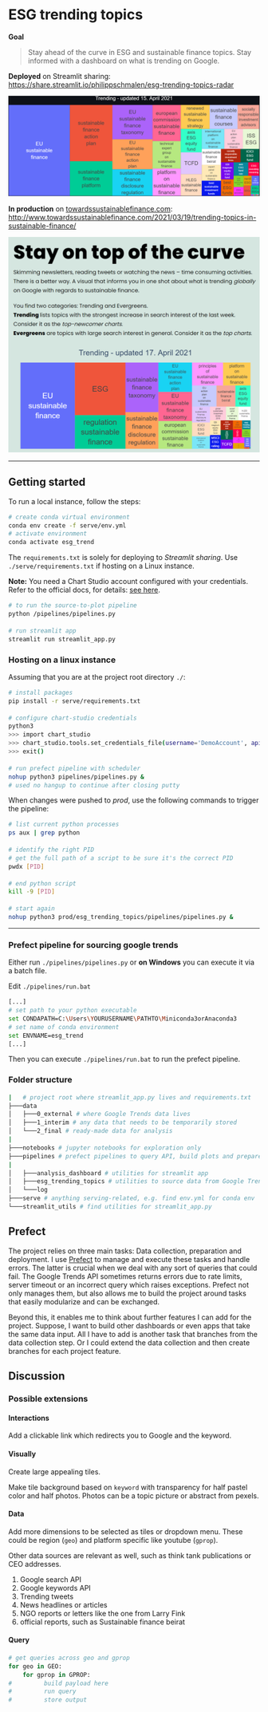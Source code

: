 # ESG trending topics

__Goal__ 
> Stay ahead of the curve in ESG and sustainable finance topics. Stay informed with a dashboard on what is trending on Google.

__Deployed__ on Streamlit sharing: https://share.streamlit.io/philippschmalen/esg-trending-topics-radar

![](docs/esg_radar1.png)

__In production__ on [towardssustainablefinance.com](http://www.towardssustainablefinance.com/):  http://www.towardssustainablefinance.com/2021/03/19/trending-topics-in-sustainable-finance/

![](docs/esg_radar2.png)

--- 

## Getting started

To run a local instance, follow the steps: 

```bash
# create conda virtual environment
conda env create -f serve/env.yml
# activate environment
conda activate esg_trend
```

The `requirements.txt` is solely for deploying to _Streamlit sharing_. Use `./serve/requirements.txt` if hosting on a Linux instance.

__Note:__ You need a Chart Studio account configured with your credentials. Refer to the official docs, for details: [see here](https://plotly.com/python/getting-started-with-chart-studio/).

```bash
# to run the source-to-plot pipeline
python /pipelines/pipelines.py

# run streamlit app
streamlit run streamlit_app.py
```

### Hosting on a linux instance

Assuming that you are at the project root directory `./`:

```bash
# install packages
pip install -r serve/requirements.txt

# configure chart-studio credentials
python3
>>> import chart_studio
>>> chart_studio.tools.set_credentials_file(username='DemoAccount', api_key='lr1c37zw81')
>>> exit()

# run prefect pipeline with scheduler 
nohup python3 pipelines/pipelines.py &
# used no hangup to continue after closing putty
```

When changes were pushed to *prod*, use the following commands to trigger the pipeline:

```bash
# list current python processes 
ps aux | grep python 

# identify the right PID
# get the full path of a script to be sure it's the correct PID
pwdx [PID]

# end python script
kill -9 [PID]

# start again
nohup python3 prod/esg_trending_topics/pipelines/pipelines.py &
```


---

### Prefect pipeline for sourcing google trends

Either run `./pipelines/pipelines.py` or __on Windows__ you can execute it via a batch file.

Edit `./pipelines/run.bat` 

```bash
[...]
# set path to your python executable
set CONDAPATH=C:\Users\YOURUSERNAME\PATHTO\Miniconda3orAnaconda3
# set name of conda environment
set ENVNAME=esg_trend
[...]
```

Then you can execute `./pipelines/run.bat` to run the prefect pipeline.

### Folder structure
```bash
|   # project root where streamlit_app.py lives and requirements.txt
├───data
│   ├───0_external # where Google Trends data lives
│   ├───1_interim # any data that needs to be temporarily stored
│   └───2_final # ready-made data for analysis
|
├───notebooks # jupyter notebooks for exploration only 
├───pipelines # prefect pipelines to query API, build plots and prepare analysis
|
│   ├───analysis_dashboard # utilities for streamlit app
│   ├───esg_trending_topics # utilities to source data from Google Trends
│   └───log
├───serve # anything serving-related, e.g. find env.yml for conda env 
└───streamlit_utils # find utilities for streamlit_app.py
```

## Prefect

The project relies on three main tasks: Data collection, preparation and  deployment. I use [Prefect](https://www.prefect.io/) to manage and execute these tasks and handle errors. The latter is crucial when we deal with any sort of queries that could fail. The Google Trends API sometimes returns errors due to rate limits, server timeout or an incorrect query which raises exceptions. Prefect not only manages them, but also allows me to build the project around tasks that easily modularize and can be exchanged. 

Beyond this, it enables me to think about further features I can add for the project. Suppose, I want to build other dashboards or even apps that take the same data input. All I have to add is another task that branches from the data collection step. Or I could extend the data collection and then create branches for each project feature. 

 <!-- TODO: add image of branches in prefect -->

## Discussion

### Possible extensions

#### Interactions

Add a clickable link which redirects you to Google and the keyword.  

#### Visually

Create large appealing tiles. 

Make tile background based on `keyword` with transparency for half pastel 
color and half photos. Photos can be a topic picture or abstract from pexels.

#### Data

Add more dimensions to be selected as tiles or dropdown menu. These could be region (`geo`) and platform specific like youtube (`gprop`). 

Other data sources are relevant as well, such as think tank publications or CEO addresses.   


1. Google search API
1. Google keywords API
1. Trending tweets
1. News headlines or articles
2. NGO reports or letters like the one from Larry Fink
3. official reports, such as Sustainable finance beirat


#### Query 

```python 
# get queries across geo and gprop
for geo in GEO:
    for gprop in GPROP:
#         build payload here
#         run query
#         store output

```





